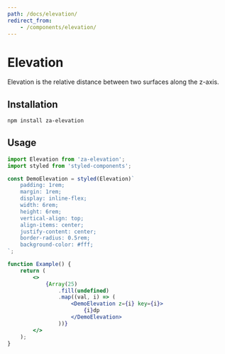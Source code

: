 ```yaml
---
path: /docs/elevation/
redirect_from:
    - /components/elevation/
---
```


# Elevation

Elevation is the relative distance between two surfaces along the z-axis.

<carbon-ad></carbon-ad>

## Installation

```sh
npm install za-elevation
```

## Usage

```jsx
import Elevation from 'za-elevation';
import styled from 'styled-components';

const DemoElevation = styled(Elevation)`
    padding: 1rem;
    margin: 1rem;
    display: inline-flex;
    width: 6rem;
    height: 6rem;
    vertical-align: top;
    align-items: center;
    justify-content: center;
    border-radius: 0.5rem;
    background-color: #fff;
`;

function Example() {
    return (
        <>
            {Array(25)
                .fill(undefined)
                .map((val, i) => (
                    <DemoElevation z={i} key={i}>
                        {i}dp
                    </DemoElevation>
                ))}
        </>
    );
}
```
